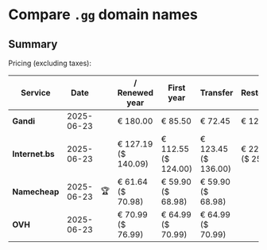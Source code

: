 # Compare `.gg` domain names

## Summary

Pricing (excluding taxes):

| Service | Date |  | / Renewed year | First year | Transfer | Restoration |
|--|--|--|--|--|--|--|
| **Gandi** | 2025-06-23 |  | € 180.00 | € 85.50 | € 72.45 | € 120.00 |
| **Internet.bs** | 2025-06-23 |  | € 127.19<br>($ 140.09) | € 112.55<br>($ 124.00) | € 123.45<br>($ 136.00) | € 227.05<br>($ 250.09) |
| **Namecheap** | 2025-06-23 | 🏆 | € 61.64<br>($ 70.98) | € 59.90<br>($ 68.98) | € 59.90<br>($ 68.98) |  |
| **OVH** | 2025-06-23 |  | € 70.99<br>($ 76.99) | € 64.99<br>($ 70.99) | € 64.99<br>($ 70.99) |  |
